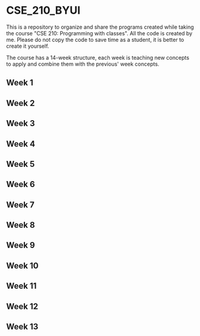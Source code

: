 # CSE_210_BYUI
This is a repository to organize and share the programs created while taking the course "CSE 210: Programming with classes". All the code is created by me. Please do not copy the code to save time as a student, it is better to create it yourself. 

The course has a 14-week structure, each week is teaching new concepts to apply and combine them with the previous' week concepts.

<h2>Week 1</h2>
<h2>Week 2</h2>
<h2>Week 3</h2>
<h2>Week 4</h2>
<h2>Week 5</h2>
<h2>Week 6</h2>
<h2>Week 7</h2>
<h2>Week 8</h2>
<h2>Week 9</h2>
<h2>Week 10</h2>
<h2>Week 11</h2>
<h2>Week 12</h2>
<h2>Week 13</h2>

